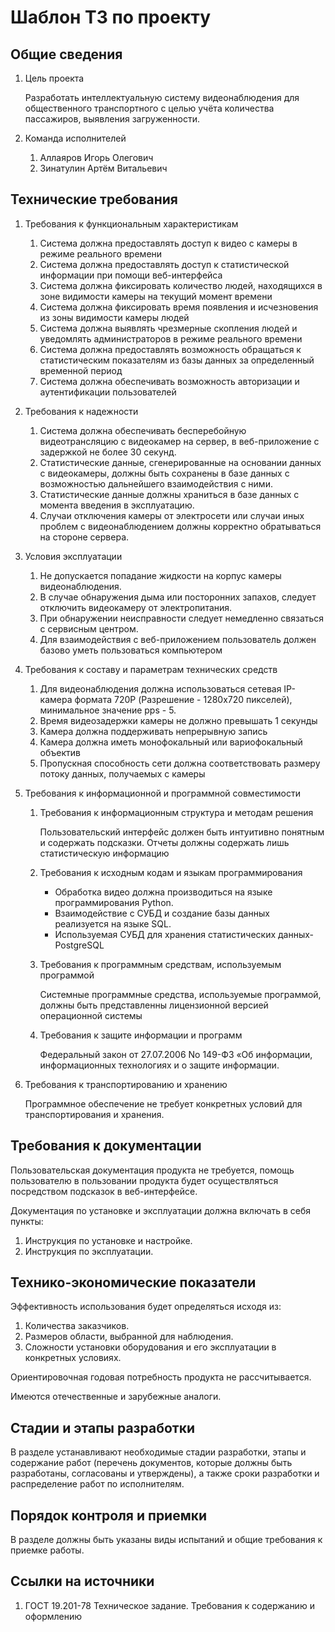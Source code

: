 # Шаблон ТЗ по проекту

## Общие сведения

1. Цель проекта

   Разработать интеллектуальную систему видеонаблюдения для общественного транспортного с целью учёта количества
   пассажиров, выявления загруженности.

2. Команда исполнителей
    1) Аллаяров Игорь Олегович
    2) Зинатулин Артём Витальевич

## Технические требования

1) Требования к функциональным характеристикам
    1) Система должна предоставлять доступ к видео с камеры в режиме реального времени
    2) Система должна предоставлять доступ к статистической информации при помощи веб-интерфейса
    3) Система должна фиксировать количество людей, находящихся в зоне видимости камеры на текущий момент времени
    4) Система должна фиксировать время появления и исчезновения из зоны видимости камеры людей
    5) Система должна выявлять чрезмерные скопления людей и уведомлять администраторов в режиме реального времени
    6) Система должна предоставлять возможность обращаться к статистическим показателям из базы данных за определенный
       временной период
    7) Система должна обеспечивать возможность авторизации и аутентификации пользователей

2) Требования к надежности

    1) Система должна обеспечивать бесперебойную видеотрансляцию с видеокамер на сервер, в веб-приложение с задержкой не
       более 30 секунд.
    2) Статистические данные, сгенерированные на основании данных с видеокамеры, должны быть сохранены в базе данных с
       возможностью дальнейшего взаимодействия с ними.
    3) Статистические данные должны храниться в базе данных с момента введения в эксплуатацию.
    4) Случаи отключения камеры от электросети или случаи иных проблем с видеонаблюдением должны корректно обратываться
       на стороне сервера.

3) Условия эксплуатации

    1) Не допускается попадание жидкости на корпус камеры видеонаблюдения.
    2) В случае обнаружения дыма или посторонних запахов, следует отключить видеокамеру от электропитания.
    3) При обнаружении неисправности следует немедленно связаться с сервисным центром.
    4) Для взаимодействия с веб-приложением пользователь должен базово уметь пользоваться компьютером

4) Требования к составу и параметрам технических средств
    1) Для видеонаблюдения должна использоваться сетевая IP-камера формата 720P (Разрешение - 1280x720 пикселей),
       минимальное значение pps - 5.
    2) Время видеозадержки камеры не должно превышать 1 секунды
    3) Камера должна поддерживать непрерывную запись
    4) Камера должна иметь монофокальный или вариофокальный объектив
    5) Пропускная способность сети должна соответствовать размеру потоку данных, получаемых с камеры
5) Требования к информационной и программной совместимости

    1) Требования к информационным структура и методам решения

       Пользовательский интерфейс должен быть интуитивно понятным и содержать подсказки. Отчеты должны содержать лишь
       статистическую информацию

    2) Требования к исходным кодам и языкам программирования

        * Обработка видео должна производиться на языке программирования Python.
        * Взаимодействие с СУБД и создание базы данных реализуется на языке SQL.
        * Используемая СУБД для хранения статистических данных- PostgreSQL

    3) Требования к программным средствам, используемым программой

       Системные программные средства, используемые программой, должны быть представленны лицензионной версией
       операционной системы

    4) Требования к защите информации и программ

       Федеральный закон от 27.07.2006 No 149-ФЗ «Об информации, информационных технологиях и о защите информации.

6) Требования к транспортированию и хранению

   Программное обеспечение не требует конкретных условий для транспортирования и хранения.

## Требования к документации

Пользовательская документация продукта не требуется, помощь пользователю в пользовании 
продукта будет осуществляться посредством подсказок в веб-интерфейсе.

Документация по установке и эксплуатации должна включать в себя пункты:

1) Инструкция по установке и настройке.
2) Инструкция по эксплуатации.

## Технико-экономические показатели

Эффективность использования будет определяться исходя из:

1) Количества заказчиков.
2) Размеров области, выбранной для наблюдения.
3) Сложности установки оборудования и его эксплуатации в конкретных условиях. 

Ориентировочная годовая потребность продукта не рассчитывается.

Имеются отечественные и зарубежные аналоги.

## Cтадии и этапы разработки

В разделе устанавливают необходимые стадии разработки, этапы и содержание работ (перечень документов, которые должны
быть разработаны, согласованы и утверждены), а также сроки разработки и распределение работ по исполнителям.

## Порядок контроля и приемки

В разделе должны быть указаны виды испытаний и общие требования к приемке работы.

## Ссылки на источники

1. ГОСТ 19.201-78 Техническое задание. Требования к содержанию и оформлению